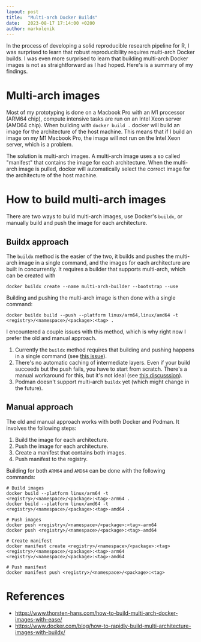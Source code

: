 ```yaml
---
layout: post
title:  "Multi-arch Docker Builds"
date:   2023-08-17 17:14:00 +0200
author: markolenik
---
```


In the process of developing a solid reproducible research pipeline for R, I was surprised to learn that robust reproducibility requires multi-arch Docker builds.
I was even more surprised to learn that building multi-arch Docker images is not as straightforward as I had hoped.
Here's is a summary of my findings.

#  Multi-arch images
Most of my prototyping is done on a Macbook Pro with an M1 processor (ARM64 chip), compute intensive tasks are run on an Intel Xeon server (AMD64 chip).
When building with `docker build .` docker will build an image for the architecture of the host machine.
This means that if I build an image on my M1 Macbook Pro, the image will not run on the Intel Xeon server, which is a problem.

The solution is multi-arch images.
A multi-arch image uses a so called "manifest" that contains the image for each architecture.
When the multi-arch image is pulled, docker will automatically select the correct image for the architecture of the host machine.

# How to build multi-arch images
There are two ways to build multi-arch images, use Docker's `buildx`, or manually build and push the image for each architecture.

## Buildx approach
The `buildx` method is the easier of the two, it builds and pushes the multi-arch image in a single command, and the images for each architecture are built in concurrently.
It requires a builder that supports multi-arch, which can be created with
```
docker buildx create --name multi-arch-builder --bootstrap --use
```
Building and pushing the multi-arch image is then done with a single command:
```
docker buildx build --push --platform linux/arm64,linux/amd64 -t <registry>/<namespace>/<package>:<tag> .
```
I encountered a couple issues with this method, which is why right now I prefer the old and manual approach.
1. Currently the `buildx` method requires that building and pushing happens in a single command (see [this issue](https://github.com/docker/buildx/issues/1152)).
2. There's no automatic caching of intermediate layers.
Even if your build succeeds but the push fails, you have to start from scratch.
There's a manual workaround for this, but it's not ideal (see [this discusssion]( https://github.com/docker/buildx/discussions/1382)).
3. Podman doesn't support multi-arch `buildx` yet (which might change in the future).

## Manual approach
The old and manual approach works with both Docker and Podman.
It involves the following steps:
1. Build the image for each architecture.
2. Push the image for each architecture.
3. Create a manifest that contains both images.
4. Push manifest to the registry.

Building for both `ARM64` and `AMD64` can be done with the following commands:
```
# Build images
docker build --platform linux/arm64 -t <registry>/<namespace>/<package>:<tag>-arm64 .
docker build --platform linux/amd64 -t <registry>/<namespace>/<package>:<tag>-amd64 .

# Push images
docker push <registry>/<namespace>/<package>:<tag>-arm64
docker push <registry>/<namespace>/<package>:<tag>-amd64

# Create manifest
docker manifest create <registry>/<namespace>/<package>:<tag> <registry>/<namespace>/<package>:<tag>-arm64 <registry>/<namespace>/<package>:<tag>-amd64

# Push manifest
docker manifest push <registry>/<namespace>/<package>:<tag>
```

# References
* https://www.thorsten-hans.com/how-to-build-multi-arch-docker-images-with-ease/
* https://www.docker.com/blog/how-to-rapidly-build-multi-architecture-images-with-buildx/